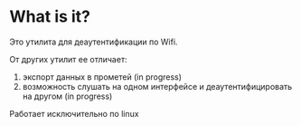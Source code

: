 # What is it?

Это утилита для деаутентификации по Wifi.

От других утилит ее отличает:
1) экспорт данных в прометей (in progress)
2) возможность слушать на одном интерфейсе и деаутентифицировать на другом (in progress)

Работает исключительно по linux
